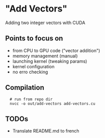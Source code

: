 # "Add Vectors"
Adding two integer vectors with CUDA

## Points to focus on
- from CPU to GPU code ("vector addition")
- memory management (manual)
- launching kernel (tweaking params)
- kernel configuration
- no erro checking

## Compilation

      # run from repo dir
      nvcc -o out/add-vectors add-vectors.cu

## TODOs
- Translate README.md to french
